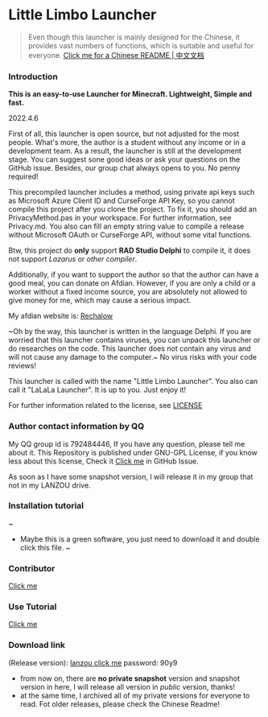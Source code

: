 # Little Limbo Launcher

> Even though this launcher is mainly designed for the Chinese, it provides vast numbers of functions, which is suitable and useful for everyone. 
[Click me for a Chinese README | 中文文档](./README_CN.md)

### Introduction

 **This is an easy-to-use Launcher for Minecraft. Lightweight, Simple and fast.**

2022.4.6

First of all, this launcher is open source, but not adjusted for the most people. What's more, the author is a student without any income or in a development team. As a result, the launcher is still at the development stage. You can suggest sone good ideas or ask your questions on the GitHub issue. Besides, our group chat always opens to you. No penny required!

This precompiled launcher includes a method, using private api keys such as Microsoft Azure Client ID and CurseForge API Key, so you cannot compile this project after you clone the project. To fix it, you should add an PrivacyMethod.pas in your workspace. For further information, see Privacy.md. You also can fill an empty string value to compile a release without Microsoft OAuth or CurseForge API, without some vital functions.

Btw, this project do **only** support **RAD Studio Delphi** to compile it, it does not support *Lazarus* or *other compiler*.

Additionally, if you want to support the author so that the author can have a good meal, you can donate on Afdian. However, if you are only a child or a worker without a fixed income source, you are absolutely not allowed to give money for me, which may cause a serious impact.

My afdian website is: [Rechalow](https://afdian.net/a/Rechalow)

~Oh by the way, this launcher is written in the language Delphi. If you are worried that this launcher contains viruses, you can unpack this launcher or do researches on the code. This launcher does not contain any virus and will not cause any damage to the computer.~ No virus risks with your code reviews!

This launcher is called with the name "Little Limbo Launcher". You also can call it "LaLaLa Launcher". It is up to you. Just enjoy it!

For further information related to the license, see [LICENSE](./LICENSE)

### Author contact information by QQ

My QQ group id is 792484446, If you have any question, please tell me about it. 
This Repository is published under GNU-GPL License, if you know less about this license, Check it [Click me](https://choosealicense.com/licenses/lgpl-2.1/) in GitHub Issue.

As soon as I have some snapshot version, I will release it in my group that not in my LANZOU drive.

### Installation tutorial
~
- Maybe this is a green software, you just need to download it and double click this file.
~
### Contributor

[Click me](./CONTRIBUTOR.md)

### Use Tutorial

[Click me](./credits/Document.md)

### Download link

(Release version): [lanzou click me](https://wwdy.lanzouj.com/b023j206d) password: 90y9

- from now on, there are **no private snapshot** version and snapshot version in here, I will release all version in *public* version, thanks!
- at the same time, I archived all of my private versions for everyone to read. Fot older releases, please check the Chinese Readme!